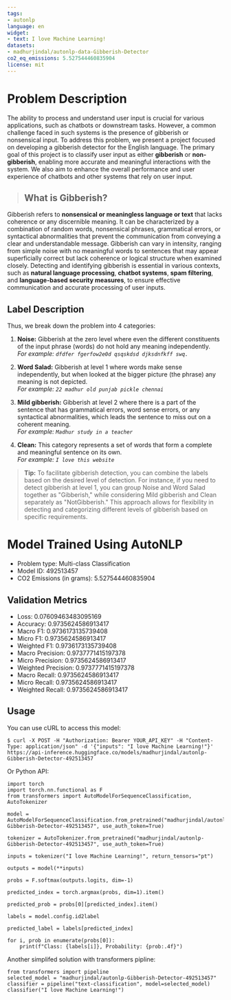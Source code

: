 ```yaml
---
tags:
- autonlp
language: en
widget:
- text: I love Machine Learning!
datasets:
- madhurjindal/autonlp-data-Gibberish-Detector
co2_eq_emissions: 5.527544460835904
license: mit
---
```


# Problem Description
The ability to process and understand user input is crucial for various applications, such as chatbots or downstream tasks. However, a common challenge faced in such systems is the presence of gibberish or nonsensical input. To address this problem, we present a project focused on developing a gibberish detector for the English language.
The primary goal of this project is to classify user input as either **gibberish** or **non-gibberish**, enabling more accurate and meaningful interactions with the system. We also aim to enhance the overall performance and user experience of chatbots and other systems that rely on user input.

>## What is Gibberish?
Gibberish refers to **nonsensical or meaningless language or text** that lacks coherence or any discernible meaning. It can be characterized by a combination of random words, nonsensical phrases, grammatical errors, or syntactical abnormalities that prevent the communication from conveying a clear and understandable message. Gibberish can vary in intensity, ranging from simple noise with no meaningful words to sentences that may appear superficially correct but lack coherence or logical structure when examined closely. Detecting and identifying gibberish is essential in various contexts, such as **natural language processing**, **chatbot systems**, **spam filtering**, and **language-based security measures**, to ensure effective communication and accurate processing of user inputs.

## Label Description
Thus, we break down the problem into 4 categories:

1. **Noise:** Gibberish at the zero level where even the different constituents of the input phrase (words) do not hold any meaning independently.  
   *For example: `dfdfer fgerfow2e0d qsqskdsd djksdnfkff swq.`*
   
2. **Word Salad:** Gibberish at level 1 where words make sense independently, but when looked at the bigger picture (the phrase) any meaning is not depicted.  
   *For example: `22 madhur old punjab pickle chennai`*

3. **Mild gibberish:** Gibberish at level 2 where there is a part of the sentence that has grammatical errors, word sense errors, or any syntactical abnormalities, which leads the sentence to miss out on a coherent meaning.  
   *For example: `Madhur study in a teacher`*

4. **Clean:** This category represents a set of words that form a complete and meaningful sentence on its own.  
   *For example: `I love this website`*

> **Tip:** To facilitate gibberish detection, you can combine the labels based on the desired level of detection. For instance, if you need to detect gibberish at level 1, you can group Noise and Word Salad together as "Gibberish," while considering Mild gibberish and Clean separately as "NotGibberish." This approach allows for flexibility in detecting and categorizing different levels of gibberish based on specific requirements.


# Model Trained Using AutoNLP

- Problem type: Multi-class Classification
- Model ID: 492513457
- CO2 Emissions (in grams): 5.527544460835904

## Validation Metrics

- Loss: 0.07609463483095169
- Accuracy: 0.9735624586913417
- Macro F1: 0.9736173135739408
- Micro F1: 0.9735624586913417
- Weighted F1: 0.9736173135739408
- Macro Precision: 0.9737771415197378
- Micro Precision: 0.9735624586913417
- Weighted Precision: 0.9737771415197378
- Macro Recall: 0.9735624586913417
- Micro Recall: 0.9735624586913417
- Weighted Recall: 0.9735624586913417


## Usage

You can use cURL to access this model:

```
$ curl -X POST -H "Authorization: Bearer YOUR_API_KEY" -H "Content-Type: application/json" -d '{"inputs": "I love Machine Learning!"}' https://api-inference.huggingface.co/models/madhurjindal/autonlp-Gibberish-Detector-492513457
```

Or Python API:

```
import torch
import torch.nn.functional as F
from transformers import AutoModelForSequenceClassification, AutoTokenizer

model = AutoModelForSequenceClassification.from_pretrained("madhurjindal/autonlp-Gibberish-Detector-492513457", use_auth_token=True)

tokenizer = AutoTokenizer.from_pretrained("madhurjindal/autonlp-Gibberish-Detector-492513457", use_auth_token=True)

inputs = tokenizer("I love Machine Learning!", return_tensors="pt")

outputs = model(**inputs)

probs = F.softmax(outputs.logits, dim=-1)

predicted_index = torch.argmax(probs, dim=1).item()

predicted_prob = probs[0][predicted_index].item()

labels = model.config.id2label

predicted_label = labels[predicted_index]

for i, prob in enumerate(probs[0]):
    print(f"Class: {labels[i]}, Probability: {prob:.4f}")
```

Another simplifed solution with transformers pipline:

```
from transformers import pipeline
selected_model = "madhurjindal/autonlp-Gibberish-Detector-492513457"
classifier = pipeline("text-classification", model=selected_model)
classifier("I love Machine Learning!")
```